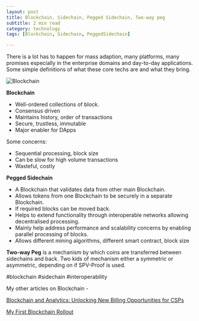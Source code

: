 ```yaml
---
layout: post
title: Blockchain, Sidechain, Pegged Sidechain, Two-way peg
subtitle: 2 min read
category: technology
tags: [Blockchain, Sidechain, PeggedSidechain]

---
```


There is a lot has to happen for mass adaption, many platforms, many promises especially in the enterprise domains and day-to-day applications. Some simple definitions of what these core techs are and what they bring.

<img src="https://manmohanp.github.io/assets/img/blockchain-and-others.png" alt="Blockchain"/>

**Blockchain**

- Well-ordered collections of block.
- Consensus driven
- Maintains history, order of transactions
- Secure, trustless, immutable
- Major enabler for DApps



Some concerns:

- Sequential processing, block size
- Can be slow for high volume transactions
- Wasteful, costly



**Pegged Sidechain**

- A Blockchain that validates data from other main Blockchain.
- Allows tokens from one Blockchain to be securely in a separate Blockchain.
- If required blocks can be moved back.
- Helps to extend functionality through interoperable networks allowing decentralised processing.
- Mainly help address performance and scalability concerns by enabling parallel processing of blocks.
- Allows different mining algorithms, different smart contract, block size



**Two-way Peg** is a mechanism by which coins are transferred between sidechains and back. Two kids of mechanism either a symmetric or asymmetric, depending on if SPV-Proof is used.

\#blockchain #sidechain #interoperability

My other articles on Blockchain -

[Blockchain and Analytics: Unlocking New Billing Opportunities for CSPs](https://www.theblockchaindomain.info/topics/apps-and-use-cases/articles/438937-blockcha-and-analytics-unlocking-new-billing-opportunities-csps.htm)

[My First Blockchain Rollout](https://manmohanp.github.io/technology/2019/03/13/My-first-Blockchain-solution-rollout-overview-and-learnings.html)

